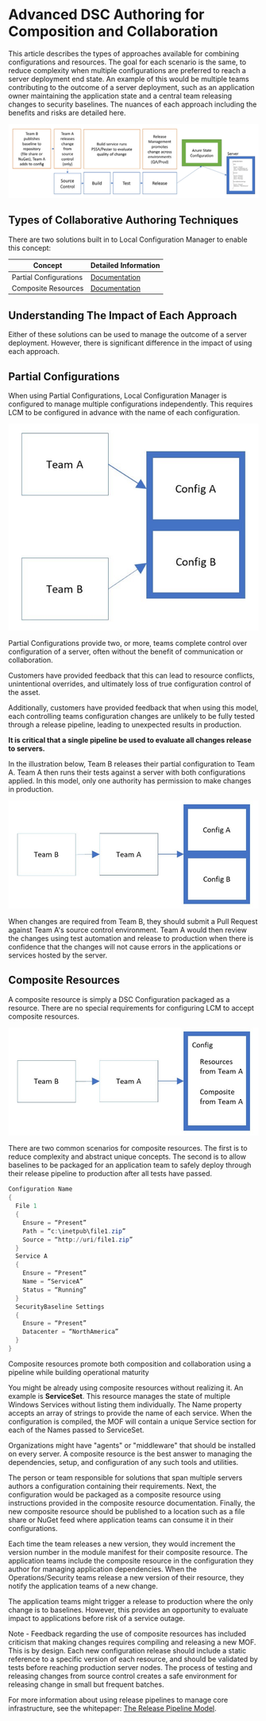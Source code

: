 # Advanced DSC Authoring for Composition and Collaboration

This article describes the types of approaches available
for combining configurations and resources.
The goal for each scenario is the same,
to reduce complexity when multiple configurations
are preferred to reach a server deployment end state.
An example of this would be multiple teams contributing
to the outcome of a server deployment,
such as an application owner maintaining the application state
and a central team releasing changes to security baselines.
The nuances of each approach including the benefits and risks
are detailed here.

![Pipeline](images/Pipeline.jpg)

## Types of Collaborative Authoring Techniques

There are two solutions built in to Local Configuration Manager
to enable this concept:

| Concept | Detailed Information
|-|-
| Partial Configurations | [Documentation](https://docs.microsoft.com/en-us/powershell/dsc/partialconfigs)
| Composite Resources | [Documentation](https://docs.microsoft.com/en-us/powershell/dsc/authoringresourcecomposite)

## Understanding The Impact of Each Approach

Either of these solutions can be used
to manage the outcome of a server deployment.
However, there is significant difference in the impact
of using each approach.

## Partial Configurations

When using Partial Configurations,
Local Configuration Manager is configured to manage
multiple configurations independently.
This requires LCM to be configured in advance
with the name of each configuration.

![PartialConfiguration](images/PartialConfiguration.jpg)

Partial Configurations provide two, or more, teams complete control
over configuration of a server,
often without the benefit of communication or collaboration.

Customers have provided feedback that this can lead to resource conflicts,
unintentional overrides,
and ultimately loss of true configuration control of the asset.

Additionally, customers have provided feedback
that when using this model,
each controlling teams configuration changes
are unlikely to be fully tested through a release pipeline,
leading to unexpected results in production.

**It is critical that a single pipeline be used to evaluate
all changes release to servers.**

In the illustration below,
Team B releases their partial configuration to Team A.
Team A then runs their tests against a server
with both configurations applied.
In this model, only one authority has permission
to make changes in production.

![PartialSinglePipeline](images/PartialSinglePipeline.jpg)

When changes are required from Team B,
they should submit a Pull Request against Team A's source control environment.
Team A would then review the changes using test automation
and release to production when there is confidence that the changes
will not cause errors in the applications or services hosted by the server.

## Composite Resources

A composite resource is simply a DSC Configuration
packaged as a resource.
There are no special requirements for configuring LCM
to accept composite resources.

![CompositeResource](images/CompositeResource.jpg)

There are two common scenarios for composite resources.
The first is to reduce complexity and abstract unique concepts.
The second is to allow baselines to be packaged
for an application team to safely deploy
through their release pipeline to production
after all tests have passed.

```PowerShell
Configuration Name
{
  File 1
  {
    Ensure = “Present”
    Path = “c:\inetpub\file1.zip”
    Source = “http://uri/file1.zip”
  }
  Service A
  {
    Ensure = “Present”
    Name = “ServiceA”
    Status = “Running”
  }
  SecurityBaseline Settings
  {
    Ensure = “Present”
    Datacenter = “NorthAmerica”
  }
}
```

Composite resources promote both composition and collaboration
using a pipeline while building operational maturity

You might be already using composite resources without realizing it.
An example is **ServiceSet**.
This resource manages the state of multiple Windows Services
without listing them individually.
The Name property accepts an array of strings
to provide the name of each service.
When the configuration is compiled,
the MOF will contain a unique Service section for each of the Names
passed to ServiceSet.

Organizations might have "agents" or "middleware"
that should be installed on every server.
A composite resource is the best answer to managing
the dependencies, setup, and configuration of any such tools and utilities.

The person or team responsible for solutions that span multiple servers
authors a configuration containing their requirements.
Next, the configuration would be packaged as a composite resource
using instructions provided in the composite resource documentation.
Finally, the new composite resource should be published
to a location such as a file share or NuGet feed where
application teams can consume it in their configurations.

Each time the team releases a new version,
they would increment the version number in the module manifest
for their composite resource.
The application teams include the composite resource
in the configuration they author
for managing application dependencies.
When the Operations/Security teams release
a new version of their resource,
they notify the application teams of a new change.

The application teams might trigger a release to production
where the only change is to baselines.
However, this provides an opportunity to evaluate impact to applications
before risk of a service outage.

Note - Feedback regarding the use of composite resources
has included criticism that making changes requires compiling and releasing a new MOF.
This is by design.
Each new configuration release should include a static reference
to a specific version of each resource,
and should be validated by tests before reaching production server nodes.
The process of testing and releasing changes from source control
creates a safe environment for releasing change in small but frequent batches.

For more information about using release pipelines to manage core infrastructure,
see the whitepaper:
[The Release Pipeline Model](http://aka.ms/thereleasepipelinemodel).
